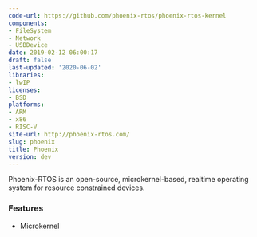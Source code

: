 ```yaml
---
code-url: https://github.com/phoenix-rtos/phoenix-rtos-kernel
components:
- FileSystem
- Network
- USBDevice
date: 2019-02-12 06:00:17
draft: false
last-updated: '2020-06-02'
libraries:
- lwIP
licenses:
- BSD
platforms:
- ARM
- x86
- RISC-V
site-url: http://phoenix-rtos.com/
slug: phoenix
title: Phoenix
version: dev
---
```

Phoenix-RTOS is an open-source, microkernel-based, realtime operating system for resource constrained devices.

<!--more-->

### Features
- Microkernel


